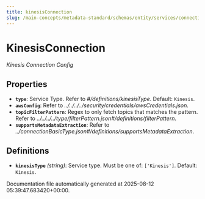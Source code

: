 ```yaml
---
title: kinesisConnection
slug: /main-concepts/metadata-standard/schemas/entity/services/connections/messaging/kinesisconnection
---
```


# KinesisConnection

*Kinesis Connection Config*

## Properties

- **`type`**: Service Type. Refer to *#/definitions/kinesisType*. Default: `Kinesis`.
- **`awsConfig`**: Refer to *../../../../security/credentials/awsCredentials.json*.
- **`topicFilterPattern`**: Regex to only fetch topics that matches the pattern. Refer to *../../../../type/filterPattern.json#/definitions/filterPattern*.
- **`supportsMetadataExtraction`**: Refer to *../connectionBasicType.json#/definitions/supportsMetadataExtraction*.
## Definitions

- **`kinesisType`** *(string)*: Service type. Must be one of: `['Kinesis']`. Default: `Kinesis`.


Documentation file automatically generated at 2025-08-12 05:39:47.683420+00:00.
